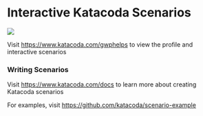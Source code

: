 # Interactive Katacoda Scenarios

[![](http://shields.katacoda.com/katacoda/gwphelps/count.svg)](https://www.katacoda.com/gwphelps "Get your profile on Katacoda.com")

Visit https://www.katacoda.com/gwphelps to view the profile and interactive scenarios

### Writing Scenarios
Visit https://www.katacoda.com/docs to learn more about creating Katacoda scenarios

For examples, visit https://github.com/katacoda/scenario-example
